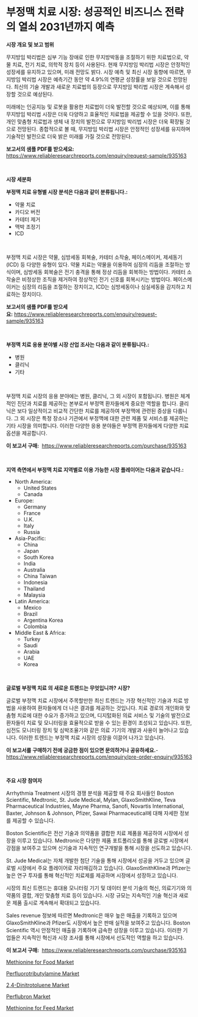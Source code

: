 <p><h1>부정맥 치료 시장: 성공적인 비즈니스 전략의 열쇠 2031년까지 예측</h1></p><p><strong>시장 개요 및 보고 범위</strong></p>
<p><p>무지방임 박리법은 심부 기능 장애로 인한 무지방박동을 조절하기 위한 치료법으로, 약물 치료, 전기 치료, 의학적 장치 등이 사용된다. 현재 무지방임 박리법 시장은 안정적인 성장세를 유지하고 있으며, 미래 전망도 밝다. 시장 예측 및 최신 시장 동향에 따르면, 무지방임 박리법 시장은 예측기간 동안 약 4.9%의 연평균 성장률을 보일 것으로 전망된다. 최신의 기술 개발과 새로운 치료법의 등장으로 무지방임 박리법 시장은 계속해서 성장할 것으로 예상된다.</p><p>미래에는 인공지능 및 로봇을 활용한 치료법이 더욱 발전할 것으로 예상되며, 이를 통해 무지방임 박리법 시장은 더욱 다양하고 효율적인 치료법을 제공할 수 있을 것이다. 또한, 개인 맞춤형 치료법과 생체 내 장치의 발전으로 무지방임 박리법 시장은 더욱 확장될 것으로 전망된다. 종합적으로 볼 때, 무지방임 박리법 시장은 안정적인 성장세를 유지하며 기술적인 발전으로 더욱 밝은 미래를 가질 것으로 전망된다.</p></p>
<p><strong>보고서의 샘플 PDF를 받으세요:</strong> <a href="https://www.reliableresearchreports.com/enquiry/request-sample/935163">https://www.reliableresearchreports.com/enquiry/request-sample/935163</a></p>
<p>&nbsp;</p>
<p><strong>시장 세분화</strong></p>
<p><strong>부정맥 치료 유형별 시장 분석은 다음과 같이 분류됩니다.:</strong></p>
<p><ul><li>약물 치료</li><li>카디오 버전</li><li>카테터 제거</li><li>맥박 조정기</li><li>ICD</li></ul></p>
<p>&nbsp;</p>
<p><p>부정맥 치료 시장은 약물, 심방세동 회복술, 카테터 소작술, 페이스메이커, 제세동기 (ICD) 등 다양한 유형이 있다. 약물 치료는 약물을 이용하여 심장의 리듬을 조절하는 방식이며, 심방세동 회복술은 전기 충격을 통해 정상 리듬을 회복하는 방법이다. 카테터 소작술은 비정상한 조직을 제거하여 정상적인 전기 신호를 회복시키는 방법이다. 페이스메이커는 심장의 리듬을 조절하는 장치이고, ICD는 심방세동이나 심실세동을 감지하고 치료하는 장치이다.</p></p>
<p><strong>보고서의 샘플 PDF를 받으세요:</strong>&nbsp;<a href="https://www.reliableresearchreports.com/enquiry/request-sample/935163">https://www.reliableresearchreports.com/enquiry/request-sample/935163</a></p>
<p>&nbsp;</p>
<p><strong> 부정맥 치료 응용 분야별 시장 산업 조사는 다음과 같이 분류됩니다.:</strong></p>
<p><ul><li>병원</li><li>클리닉</li><li>기타</li></ul></p>
<p>&nbsp;</p>
<p><p>부정맥 치료 시장의 응용 분야에는 병원, 클리닉, 그 외 시장이 포함됩니다. 병원은 체계적인 진단과 치료를 제공하는 본부로서 부정맥 환자들에게 중요한 역할을 합니다. 클리닉은 보다 일상적이고 비교적 간단한 치료를 제공하여 부정맥에 관련된 증상을 다룹니다. 그 외 시장은 특정 장소나 기관에서 부정맥에 대한 관련 제품 및 서비스를 제공하는 기타 시장을 의미합니다. 이러한 다양한 응용 분야들은 부정맥 환자들에게 다양한 치료 옵션을 제공합니다.</p></p>
<p><strong>이 보고서 구매:</strong>&nbsp; <a href="https://www.reliableresearchreports.com/purchase/935163">https://www.reliableresearchreports.com/purchase/935163</a></p>
<p>&nbsp;</p>
<p><strong>지역 측면에서 부정맥 치료 지역별로 이용 가능한 시장 플레이어는 다음과 같습니다.:</strong></p>
<p><ul>
    <li>
        North America:
        <ul>
            <li>United States</li>
            <li>Canada</li>
        </ul>
    </li>
    <li>
        Europe:
        <ul>
            <li>Germany</li>
            <li>France</li>
            <li>U.K.</li>
            <li>Italy</li>
            <li>Russia</li>
        </ul>
    </li>
    <li>
        Asia-Pacific:
        <ul>
            <li>China</li>
            <li>Japan</li>
            <li>South Korea</li>
            <li>India</li>
            <li>Australia</li>
            <li>China Taiwan</li>
            <li>Indonesia</li>
            <li>Thailand</li>
            <li>Malaysia</li>
        </ul>
    </li>
    <li>
        Latin America:
        <ul>
            <li>Mexico</li>
            <li>Brazil</li>
            <li>Argentina Korea</li>
            <li>Colombia</li>
        </ul>
    </li>
    <li>
        Middle East & Africa:
        <ul>
            <li>Turkey</li>
            <li>Saudi</li>
            <li>Arabia</li>
            <li>UAE</li>
            <li>Korea</li>
        </ul>
    </li>
    </ul></p>
<p>&nbsp;</p>
<p><strong>글로벌 부정맥 치료 의 새로운 트렌드는 무엇입니까? 시장?</strong></p>
<p><p>글로벌 부정맥 치료 시장에서 주목할만한 최신 트렌드는 가장 혁신적인 기술과 치료 방법을 사용하여 환자들에게 더 나은 결과를 제공하는 것입니다. 치료 경로의 개인화와 맞춤형 치료에 대한 수요가 증가하고 있으며, 디지턼화된 의료 서비스 및 기술의 발전으로 환자들이 치료 및 모니터링을 효율적으로 받을 수 있는 환경이 조성되고 있습니다. 또한, 심전도 모니터링 장치 및 심박조율기와 같은 의료 기기의 개발과 사용이 늘어나고 있습니다. 이러한 트렌드는 부정맥 치료 시장의 성장을 이끌어 나가고 있습니다.</p></p>
<p><strong>이 보고서를 구매하기 전에 궁금한 점이 있으면 문의하거나 공유하세요.</strong>- <a href="https://www.reliableresearchreports.com/enquiry/pre-order-enquiry/935163">https://www.reliableresearchreports.com/enquiry/pre-order-enquiry/935163</a></p>
<p>&nbsp;</p>
<p><strong>주요 시장 참여자</strong></p>
<p><p>Arrhythmia Treatment 시장의 경쟁 분석을 제공할 때 주요 회사들인 Boston Scientific, Medtronic, St. Jude Medical, Mylan, GlaxoSmithKline, Teva Pharmaceutical Industries, Mayne Pharma, Sanofi, Novartis International, Baxter, Johnson & Johnson, Pfizer, Sawai Pharmaceutical에 대해 자세한 정보를 제공할 수 있습니다.</p><p>Boston Scientific은 전산 기술과 의약품을 결합한 치료 제품을 제공하여 시장에서 성장을 이루고 있습니다. Medtronic은 다양한 제품 포트폴리오를 통해 글로벌 시장에서 강점을 보여주고 있으며 신기술과 지속적인 연구개발을 통해 시장을 선도하고 있습니다.</p><p>St. Jude Medical는 자체 개발한 첨단 기술을 통해 시장에서 성공을 거두고 있으며 글로벌 시장에서 주요 플레이어로 자리매김하고 있습니다. GlaxoSmithKline과 Pfizer는 높은 연구 투자를 통해 혁신적인 치료제를 제공하며 시장에서 성장하고 있습니다.</p><p>시장의 최신 트렌드는 휴대용 모니터링 기기 및 데이터 분석 기술의 혁신, 의료기기와 의약품의 결합, 개인 맞춤형 치료 등이 있습니다. 시장 규모는 지속적인 기술 혁신과 새로운 제품 출시로 계속해서 확대되고 있습니다.</p><p>Sales revenue 정보에 따르면 Medtronic은 매우 높은 매출을 기록하고 있으며 GlaxoSmithKline과 Pfizer도 시장에서 높은 판매 실적을 보여주고 있습니다. Boston Scientific 역시 안정적인 매출을 기록하며 급속한 성장을 이루고 있습니다. 이러한 기업들은 지속적인 혁신과 시장 조사를 통해 시장에서 선도적인 역할을 하고 있습니다.</p></p>
<p><strong>이 보고서 구매:</strong>&nbsp;&nbsp;<a href="https://www.reliableresearchreports.com/purchase/935163">https://www.reliableresearchreports.com/purchase/935163</a></p>
<p><p><a href="https://artistic-helicopter-ca9.notion.site/Methionine-for-Food-Market-Share-Market-New-Trends-Analysis-Report-By-Type-By-Application-By-End-96abcf0bb6ea46838567610d3847bb15">Methionine for Food Market</a></p><p><a href="https://view.publitas.com/reportprime-1/perfluorotributylamine-market-size-furnishes-valuable-information-encompassing-market-share-market-trends-and-projections-spanning-from-2024-to-2031/">Perfluorotributylamine Market</a></p><p><a href="https://github.com/abdelrhmankishk22/Market-Research-Report-List-3/blob/main/24-dinitrotoluene-market.md">2,4-Dinitrotoluene Market</a></p><p><a href="https://view.publitas.com/reportprime-1/perflubron-market-offer-valuable-insights-into-market-size-market-share-market-trends-and-projections-spanning-from-2024-to-2031/">Perflubron Market</a></p><p><a href="https://picayune-night-cbd.notion.site/Methionine-for-Feed-Market-Size-Share-Trends-Analysis-Report-By-Application-Regional-Outlook-Co-5c56665d91024bac859b1b5324708d6d">Methionine for Feed Market</a></p></p>

